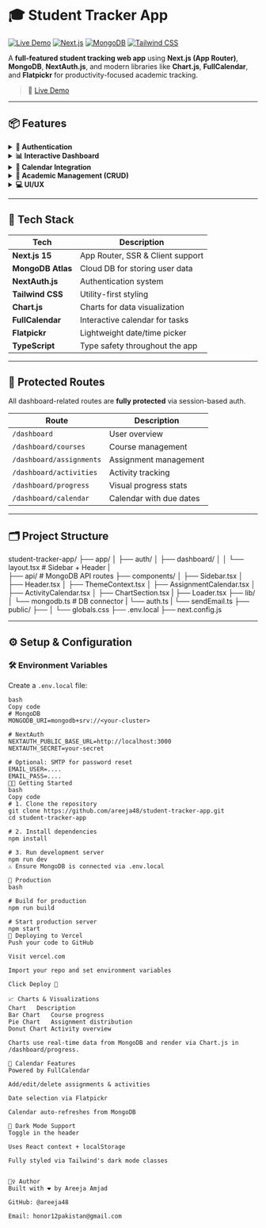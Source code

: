 # 🎓 Student Tracker App

[![Live Demo](https://img.shields.io/badge/Live-Demo-blue?style=for-the-badge&logo=vercel)](https://student-tracker-taupe.vercel.app/)
[![Next.js](https://img.shields.io/badge/Next.js-15-black?style=for-the-badge&logo=next.js)](https://nextjs.org/)
[![MongoDB](https://img.shields.io/badge/MongoDB-Atlas-green?style=for-the-badge&logo=mongodb)](https://www.mongodb.com/atlas)
[![Tailwind CSS](https://img.shields.io/badge/TailwindCSS-blue?style=for-the-badge&logo=tailwind-css)](https://tailwindcss.com/)


A **full-featured student tracking web app** using **Next.js (App Router)**, **MongoDB**, **NextAuth.js**, and modern libraries like **Chart.js**, **FullCalendar**, and **Flatpickr** for productivity-focused academic tracking.

> 🚀 [Live Demo](https://student-tracker-taupe.vercel.app)

---

## 📦 Features

<details>
<summary><strong>🔐 Authentication</strong></summary>

- NextAuth.js (Credentials Provider)
- Secure password hashing
- Protected routes via sessions
- Forgot/Reset password via token

</details>

<details>
<summary><strong>📊 Interactive Dashboard</strong></summary>

- View course progress (Bar chart)
- Assignment stats (Pie chart)
- Activity stats (Donut chart)
- Chart.js powered visuals

</details>

<details>
<summary><strong>📅 Calendar Integration</strong></summary>

- View due dates for assignments/activities
- Real-time sync with MongoDB
- Flatpickr for form date pickers

</details>

<details>
<summary><strong>🧠 Academic Management (CRUD)</strong></summary>

- Courses
- Assignments
- Activities
- Each has Create, Read, Update, Delete operations

</details>

<details>
<summary><strong>💻 UI/UX</strong></summary>

- Responsive sidebar and header
- Dark/Light theme toggle (saved in localStorage)
- Clean layout with Tailwind CSS

</details>

---

## 🧰 Tech Stack

| Tech            | Description                              |
|-----------------|------------------------------------------|
| **Next.js 15**  | App Router, SSR & Client support         |
| **MongoDB Atlas** | Cloud DB for storing user data         |
| **NextAuth.js** | Authentication system                    |
| **Tailwind CSS**| Utility-first styling                    |
| **Chart.js**    | Charts for data visualization            |
| **FullCalendar**| Interactive calendar for tasks           |
| **Flatpickr**   | Lightweight date/time picker             |
| **TypeScript**  | Type safety throughout the app           |

---

## 🔐 Protected Routes

All dashboard-related routes are **fully protected** via session-based auth.

| Route                       | Description                    |
|----------------------------|--------------------------------|
| `/dashboard`               | User overview                  |
| `/dashboard/courses`       | Course management              |
| `/dashboard/assignments`   | Assignment management          |
| `/dashboard/activities`    | Activity tracking              |
| `/dashboard/progress`      | Visual progress stats          |
| `/dashboard/calendar`      | Calendar with due dates        |

---

## 🗂️ Project Structure

student-tracker-app/
├── app/
│ ├── auth/
│ ├── dashboard/
│ │ └── layout.tsx # Sidebar + Header
|   
├── api/ # MongoDB API routes
├── components/
│ ├── Sidebar.tsx
│ ├── Header.tsx
│ ├── ThemeContext.tsx 
│ ├── AssignmentCalendar.tsx
│ ├── ActivityCalendar.tsx
│ ├── ChartSection.tsx
| ├── Loader.tsx
├── lib/
│ └── mongodb.ts # DB connector
| └── auth.ts
| └── sendEmail.ts
├── public/
├──
│ └── globals.css
├── .env.local
├── next.config.js

---

## ⚙️ Setup & Configuration

### 🛠️ Environment Variables

Create a `.env.local` file:

```env
bash
Copy code
# MongoDB
MONGODB_URI=mongodb+srv://<your-cluster>

# NextAuth
NEXTAUTH_PUBLIC_BASE_URL=http://localhost:3000
NEXTAUTH_SECRET=your-secret

# Optional: SMTP for password reset
EMAIL_USER=....
EMAIL_PASS=....
🧑‍💻 Getting Started
bash
Copy code
# 1. Clone the repository
git clone https://github.com/areeja48/student-tracker-app.git
cd student-tracker-app

# 2. Install dependencies
npm install

# 3. Run development server
npm run dev
⚠️ Ensure MongoDB is connected via .env.local

🧪 Production
bash

# Build for production
npm run build

# Start production server
npm start
🚀 Deploying to Vercel
Push your code to GitHub

Visit vercel.com

Import your repo and set environment variables

Click Deploy 🎉

📈 Charts & Visualizations
Chart	Description
Bar Chart	Course progress
Pie Chart	Assignment distribution
Donut Chart	Activity overview

Charts use real-time data from MongoDB and render via Chart.js in /dashboard/progress.

📅 Calendar Features
Powered by FullCalendar

Add/edit/delete assignments & activities

Date selection via Flatpickr

Calendar auto-refreshes from MongoDB

🌙 Dark Mode Support
Toggle in the header

Uses React context + localStorage

Fully styled via Tailwind's dark mode classes


🙋‍♀️ Author
Built with ❤️ by Areeja Amjad

GitHub: @areeja48

Email: honor12pakistan@gmail.com